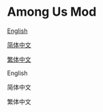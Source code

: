 # Among Us Mod

<a href="#English">English</a>

<a href="#简体中文">简体中文</a>

<a href="#繁体中文">繁体中文

<a href="" name="English"></a>English

<a href="" name="简体中文"></a>简体中文

<a href="" name="繁体中文"></a>繁体中文
